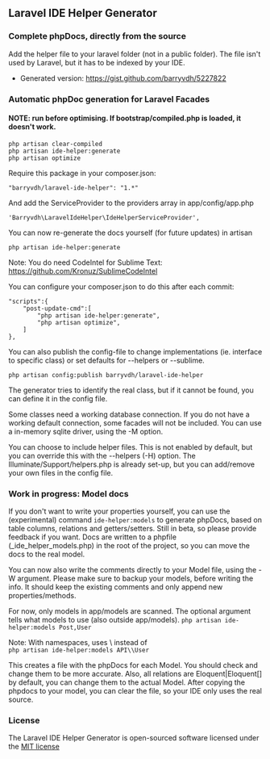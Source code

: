 ## Laravel IDE Helper Generator

### Complete phpDocs, directly from the source

Add the helper file to your laravel folder (not in a public folder). The file isn't used by Laravel, but it has to be indexed by your IDE.

* Generated version: https://gist.github.com/barryvdh/5227822

### Automatic phpDoc generation for Laravel Facades

#### NOTE: run before optimising. If bootstrap/compiled.php is loaded, it doesn't work.

    php artisan clear-compiled
    php artisan ide-helper:generate
    php artisan optimize

Require this package in your composer.json:

    "barryvdh/laravel-ide-helper": "1.*"

And add the ServiceProvider to the providers array in app/config/app.php

    'Barryvdh\LaravelIdeHelper\IdeHelperServiceProvider',

You can now re-generate the docs yourself (for future updates) in artisan

    php artisan ide-helper:generate

Note: You do need CodeIntel for Sublime Text: https://github.com/Kronuz/SublimeCodeIntel

You can configure your composer.json to do this after each commit:

    "scripts":{
        "post-update-cmd":[
            "php artisan ide-helper:generate",
            "php artisan optimize",
        ]
    },

You can also publish the config-file to change implementations (ie. interface to specific class) or set defaults for --helpers or --sublime.

    php artisan config:publish barryvdh/laravel-ide-helper

The generator tries to identify the real class, but if it cannot be found, you can define it in the config file.

Some classes need a working database connection. If you do not have a working default connection, some facades will not be included.
You can use a in-memory sqlite driver, using the -M option.

You can choose to include helper files. This is not enabled by default, but you can override this with the --helpers (-H) option.
The Illuminate/Support/helpers.php is already set-up, but you can add/remove your own files in the config file.


### Work in progress: Model docs

If you don't want to write your properties yourself, you can use the (experimental) command `ide-helper:models` to generate
phpDocs, based on table columns, relations and getters/setters. Still in beta, so please provide feedback if you want.
Docs are written to a phpfile (_ide_helper_models.php) in the root of the project, so you can move the docs to the real model.

You can now also write the comments directly to your Model file, using the -W argument. Please make sure to backup your models, before writing the info.
It should keep the existing comments and only append new properties/methods.

For now, only models in app/models are scanned. The optional argument tells what models to use (also outside app/models).
`php artisan ide-helper:models Post,User`

Note: With namespaces, uses \\ instead of \
`php artisan ide-helper:models API\\User`

This creates a file with the phpDocs for each Model. You should check and change them to be more accurate.
Also, all relations are Eloquent|Eloquent[] by default, you can change them to the actual Model.
After copying the phpdocs to your model, you can clear the file, so your IDE only uses the real source.


### License

The Laravel IDE Helper Generator is open-sourced software licensed under the [MIT license](http://opensource.org/licenses/MIT)
